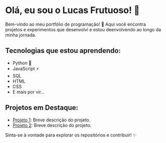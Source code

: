 # Olá, eu sou o Lucas Frutuoso! 👋

Bem-vindo ao meu portfólio de programação! 🚀 Aqui você encontra projetos e experimentos que desenvolvi e estou deenvolvendo ao longo da minha jornada.

## Tecnologias que estou aprendendo:
- Python 🐍
- JavaScript ⚡
- SQL
- HTML
- CSS
- E mais por vir...

## Projetos em Destaque:
- [Projeto 1](projetos/projeto1): Breve descrição do projeto.
- [Projeto 2](projetos/projeto2): Breve descrição do projeto.

Sinta-se à vontade para explorar os repositórios e contribuir! ✨
